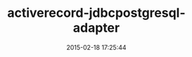 ---
layout: post
title:  "activerecord-jdbcpostgresql-adapter"
repo:   "jruby/activerecord-jdbc-adapter"
date:   2015-02-18 17:25:44
gemurl: https://github.com/jruby/activerecord-jdbc-adapter
---